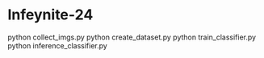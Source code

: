 # Infeynite-24

python collect_imgs.py
python create_dataset.py
python train_classifier.py
python inference_classifier.py
